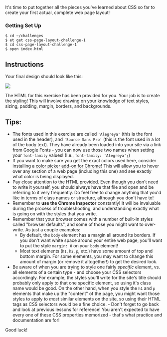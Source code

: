 It's time to put together all the pieces you've learned about CSS so far to create your first actual, complete web page layout!

### Getting Set Up

```no-highlight
$ cd ~/challenges
$ et get css-page-layout-challenge-1
$ cd css-page-layout-challenge-1
$ open index.html
```

## Instructions

Your final design should look like this:

![](https://s3.amazonaws.com/horizon-production/images/css-exercise-page-layout-1.png)

The HTML for this exercise has been provided for you. Your job is to create the styling! This will involve drawing on your knowledge of text styles, sizing, padding, margin, borders, and backgrounds.

## Tips:
- The fonts used in this exercise are called `'Alegreya'` (this is the font used in the header), and `'Source Sans Pro'` (this is the font used in a lot of the body text). They have already been loaded into your site via a link from Google Fonts - you can now use those two names when setting your `font-family` values! (I.e., `font-family: 'Alegreya';`)
- If you want to make sure you get the exact colors used here, consider installing a [color picker add-on for Chrome](https://chrome.google.com/webstore/detail/colorpick-eyedropper/ohcpnigalekghcmgcdcenkpelffpdolg?hl=en)! This will allow you to hover over any section of a web page (including this one) and see exactly what color is being displayed.
- Pay close attention to the HTML provided. Even though you don't need to write it yourself, you should always have that file and open and be referring to it very frequently. Do feel free to change anything that you'd like in terms of class names or structure, although you don't have to!
- Remember to **use the Chrome Inspector** constantly! It will be invaluable during the process of troubleshooting, and understanding exactly what is going on with the styles that you write.
- Remember that your browser comes with a number of built-in styles called "browser defaults", and some of those you might want to over-write. As just a couple examples:
  * By default, the `body` element has a margin all around its borders. If you don't want white space around your entire web page, you'll want to put the style `margin: 0` on your `body` element!
  * Most text elements (`h1`, `h2`, `p`, etc.) have some amount of top and bottom margin. For some elements, you may want to change this amount of margin (or remove it altogether!) to get the desired look.
- Be aware of when you are trying to style one fairly *specific* element, vs. all elements of a certain type - and choose your CSS selectors accordingly. For example, the styles you'll write for the site's title should probably only apply to that one specific element, so using it's class name would be good. On the other hand, when you style the `h1` and `p` elements that make up the "content" of the page, you might want those styles to apply to *most* similar elements on the site, so using their HTML tags as CSS selectors would be a fine choice. - Don't forget to go back and look at previous lessons for reference! You aren't expected to have every one of these CSS properties memorized - that's what practice and documentation are for!

Good luck!
